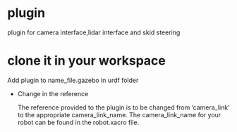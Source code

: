 # plugin
plugin for camera interface,lidar interface and skid steering 

# clone it in your workspace 

Add plugin to name_file.gazebo in urdf folder 
- Change in the reference
    
    The reference provided to the plugin is to be changed from ‘camera_link’ to the appropriate camera_link_name.
    The camera_link_name for your robot can be found in the robot.xacro file.

